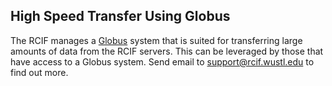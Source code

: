## High Speed Transfer Using Globus

The RCIF manages a [Globus](https://www.globus.org/data-transfer) system that
is suited for transferring large amounts of data from the RCIF servers.
This can be leveraged by those that have access to a Globus system.
Send email to support@rcif.wustl.edu to find out more.
